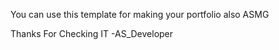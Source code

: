 You can use this template for making your portfolio 
also
ASMG











Thanks For Checking IT
-AS_Developer
